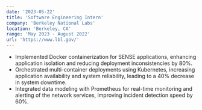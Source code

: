```yaml
---
date: '2023-05-22'
title: 'Software Engineering Intern'
company: 'Berkeley National Labs'
location: 'Berkeley, CA'
range: 'May 2023 - August 2022'
url: 'https://www.lbl.gov/'
---
```


- Implemented Docker containerization for SENSE applications, enhancing application isolation and reducing deployment inconsistencies by 80%.
- Orchestrated multi-container deployments using Kubernetes, increasing application availability and system reliability, leading to a 40% decrease in system downtime.
- Integrated data modeling with Prometheus for real-time monitoring and alerting of the network services, improving incident detection speed by 60%.
